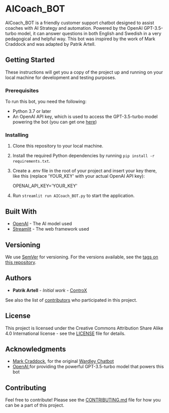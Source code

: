 # AICoach_BOT

AICoach_BOT is a friendly customer support chatbot designed to assist coaches with AI Strategy and automation. Powered by the OpenAI GPT-3.5-turbo model, it can answer questions in both English and Swedish in a very pedagogical and helpful way. This bot was inspired by the work of Mark Craddock and was adapted by Patrik Artell.

## Getting Started

These instructions will get you a copy of the project up and running on your local machine for development and testing purposes.

### Prerequisites

To run this bot, you need the following:

- Python 3.7 or later
- An OpenAI API key, which is used to access the GPT-3.5-turbo model powering the bot (you can get one [here](https://beta.openai.com/signup/))

### Installing

1. Clone this repository to your local machine.
2. Install the required Python dependencies by running `pip install -r requirements.txt`.
3. Create a .env file in the root of your project and insert your key there, like this (replace 'YOUR_KEY' with your actual OpenAI API key):

    OPENAI_API_KEY='YOUR_KEY'

4. Run `streamlit run AICoach_BOT.py` to start the application.

## Built With

- [OpenAI](https://www.openai.com/) - The AI model used
- [Streamlit](https://streamlit.io/) - The web framework used

## Versioning

We use [SemVer](http://semver.org/) for versioning. For the versions available, see the [tags on this repository](https://github.com/ControX/AICoach_BOT).

## Authors

- **Patrik Artell** - *Initial work* - [ControX](https://github.com/ControX)

See also the list of [contributors](https://github.com/ControX/AICoach_BOT/contributors) who participated in this project.

## License

This project is licensed under the Creative Commons Attribution Share Alike 4.0 International license - see the [LICENSE](LICENSE) file for details.

## Acknowledgments

- [Mark Craddock](https://github.com/tractorjuice), for the original [Wardley Chatbot](https://github.com/tractorjuice/wardley_chat_bot)
- [OpenAI](https://www.openai.com/),for providing the powerful GPT-3.5-turbo model that powers this bot

## Contributing

Feel free to contribute! Please see the [CONTRIBUTING.md](CONTRIBUTING.md) file for how you can be a part of this project.
